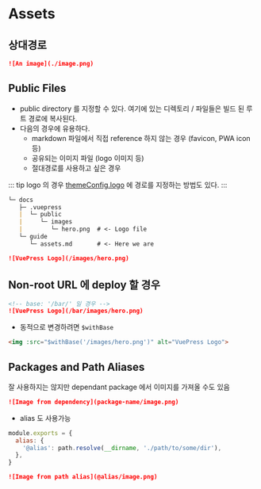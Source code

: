 # Assets

## 상대경로

```md
![An image](./image.png)
```

## Public Files

- public directory 를 지정할 수 있다. 여기에 있는 디렉토리 / 파일들은 빌드 된 루트 경로에 복사된다.
- 다음의 경우에 유용하다.
  - markdown 파일에서 직접 reference 하지 않는 경우 (favicon, PWA icon 등)
  - 공유되는 이미지 파일 (logo 이미지 등)
  - 절대경로를 사용하고 싶은 경우

::: tip
logo 의 경우 [themeConfig.logo](config3.md#locale-config) 에 경로를 지정하는 방법도 있다.
:::

```md
└─ docs
   ├─ .vuepress
   |  └─ public
   |     └─ images
   |        └─ hero.png  # <- Logo file
   └─ guide
      └─ assets.md       # <- Here we are

![VuePress Logo](/images/hero.png)
```

## Non-root URL 에 deploy 할 경우

```md
<!-- base: '/bar/' 일 경우 -->
![VuePress Logo](/bar/images/hero.png)
```

- 동적으로 변경하려면 `$withBase`

```md
<img :src="$withBase('/images/hero.png')" alt="VuePress Logo">
```

## Packages and Path Aliases

잘 사용하지는 않지만 dependant package 에서 이미지를 가져올 수도 있음

```md
![Image from dependency](package-name/image.png)
```

- alias 도 사용가능

```js
module.exports = {
  alias: {
    '@alias': path.resolve(__dirname, './path/to/some/dir'),
  },
}
```

```md
![Image from path alias](@alias/image.png)
```
